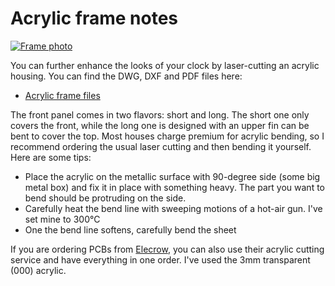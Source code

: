# Acrylic frame notes

<a href="img/frame.jpg"><img alt="Frame photo" src="img/frame.jpg"></a>

You can further enhance the looks of your clock by laser-cutting an acrylic housing. You can find the DWG, DXF and PDF files here:

- [Acrylic frame files](hw/frame/)

The front panel comes in two flavors: short and long. The short one only covers the front, while the long one is designed with an upper fin can be bent to cover the top. Most houses charge premium for acrylic bending, so I recommend ordering the usual laser cutting and then bending it yourself. Here are some tips:

- Place the acrylic on the metallic surface with 90-degree side (some big metal box) and fix it in place with something heavy. The part you want to bend should be protruding on the side.
- Carefully heat the bend line with sweeping motions of a hot-air gun. I've set mine to 300°C
- One the bend line softens, carefully bend the sheet

If you are ordering PCBs from [Elecrow](https://www.elecrow.com/), you can also use their acrylic cutting service and have everything in one order. I've used the 3mm transparent (000) acrylic.